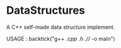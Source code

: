 # DataStructures
A C++ self-made data structure implement.

USAGE : 
backtick("g++ *.cpp *.h ./*/* -o main")
